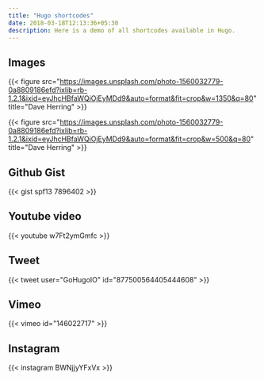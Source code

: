 ```yaml
---
title: "Hugo shortcodes"
date: 2018-03-18T12:13:36+05:30
description: Here is a demo of all shortcodes available in Hugo.
---
```


## Images

{{< figure src="https://images.unsplash.com/photo-1560032779-0a8809186efd?ixlib=rb-1.2.1&ixid=eyJhcHBfaWQiOjEyMDd9&auto=format&fit=crop&w=1350&q=80" title="Dave Herring" >}}

{{< figure src="https://images.unsplash.com/photo-1560032779-0a8809186efd?ixlib=rb-1.2.1&ixid=eyJhcHBfaWQiOjEyMDd9&auto=format&fit=crop&w=500&q=80" title="Dave Herring" >}}

## Github Gist

{{< gist spf13 7896402 >}}

## Youtube video

{{< youtube w7Ft2ymGmfc >}}

## Tweet

{{< tweet user="GoHugoIO" id="877500564405444608" >}}

## Vimeo

{{< vimeo id="146022717" >}}

## Instagram

{{< instagram BWNjjyYFxVx >}}
